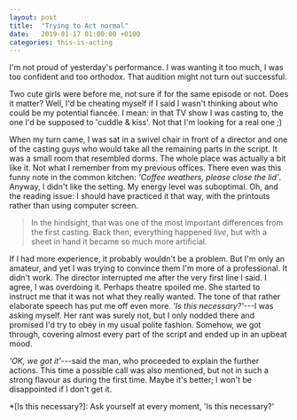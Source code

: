 ```yaml
---
layout: post
title:  "Trying to Act normal"
date:   2019-01-17 01:00:00 +0100
categories: this-is-acting
---
```

I'm not proud of yesterday's performance. I was wanting it too much, I was too confident and too orthodox. That audition might not turn out successful.

Two cute girls were before me, not sure if for the same episode or not. Does it matter? Well, I'd be cheating myself if I said I wasn't thinking about who could be my potential fiancée. I mean: in that TV show I was casting to, the one I'd be supposed to 'cuddle & kiss'. Not that I'm looking for a real one ;)

When my turn came, I was sat in a swivel chair in front of a director and one of the casting guys who would take all the remaining parts in the script. It was a small room that resembled dorms. The whole place was actually a bit like it. Not what I remember from my previous offices. There even was this funny note in the common kitchen: _'Coffee weathers, please close the lid'_. Anyway, I didn't like the setting. My energy level was suboptimal. Oh, and the reading issue: I should have practiced it that way, with the printouts rather than using computer screen.

> In the hindsight, that was one of the most important differences from the first casting. Back then, everything happened _live_, but with a sheet in hand it became so much more artificial.

If I had more experience, it probably wouldn't be a problem. But I'm only an amateur, and yet I was trying to convince them I'm more of a professional. It didn't work. The director interrupted me after the very first line I said. I agree, I was overdoing it. Perhaps theatre spoiled me. She started to instruct me that it was not what they really wanted. The tone of that rather elaborate speech has put me off even more. _'Is this necessary?'_---I was asking myself. Her rant was surely not, but I only nodded there and promised I'd try to obey in my usual polite fashion. Somehow, we got through, covering almost every part of the script and ended up in an upbeat mood.

_'OK, we got it'_---said the man, who proceeded to explain the further actions. This time a possible call was also mentioned, but not in such a strong flavour as during the first time. Maybe it's better; I won't be disappointed if I don't get it.

*[Is this necessary?]: Ask yourself at every moment, 'Is this necessary?'
